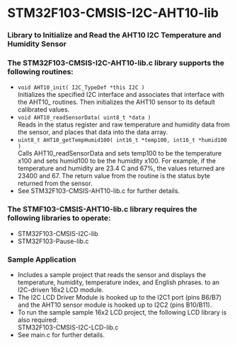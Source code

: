 # STM32F103-CMSIS-I2C-AHT10-lib
### Library to Initialize and Read the AHT10 I2C Temperature and Humidity Sensor
### The STM32F103-CMSIS-I2C-AHT10-lib.c library supports the following routines:
+ ```void AHT10_init( I2C_TypeDef *this I2C )```<br>
  Initializes the specified I2C interface and associates that interface with the AHT10_ routines.
  Then initializes the AHT10 sensor to its default calibrated values.
+ ```void AHT10_readSensorData( uint8_t *data )```<br>
  Reads in the status register and raw temperature and humidity data from the sensor, and places that data into the data array.
+ ```uint8_t AHT10_getTempHumid100( int16_t *temp100, int16_t *humid100 )```<br>
  Calls AHT10_readSensorData and sets temp100 to be the temperature x100 and sets humid100 to be the humidity x100. For example, if the
  temperature and humidity are 23.4 C and 67%, the values returned are 23400 and 67. The return value from the routine is the status byte
  returned from the sensor.<br>
+ See STM32F103-CMSIS-AHT10-lib.c for further details.
### The STMF103-CMSIS-AHT10-lib.c library requires the following libraries to operate:
- STM32F103-CMSIS-I2C-lib
- STM32F103-Pause-lib.c
### Sample Application
- Includes a sample project that reads the sensor and displays the temperature, humidity, temperature index,
  and English phrases. to an I2C-driven 16x2 LCD module.
- The I2C LCD Driver Module is hooked up to the I2C1 port (pins B6/B7) and the AHT10 sensor module is
    hooked up to I2C2 (pins B10/B11).
- To run the sample sample 16x2 LCD project, the following LCD library is also required:<br>
  STM32F103-CMSIS-I2C-LCD-lib.c
- See main.c for further details.

